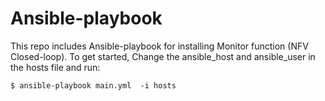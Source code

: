 # Ansible-playbook
This repo includes Ansible-playbook for installing Monitor function (NFV Closed-loop).
To get started, Change the ansible_host and ansible_user in the hosts file and run:
```
$ ansible-playbook main.yml  -i hosts
```
